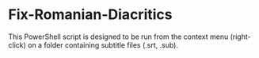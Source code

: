 # Fix-Romanian-Diacritics
This PowerShell script is designed to be run from the context menu (right-click) on a folder containing subtitle files (.srt, .sub).
